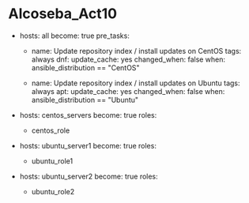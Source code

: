 # Alcoseba_Act10

- hosts: all
  become: true
  pre_tasks:

  - name: Update repository index / install updates on CentOS
    tags: always
    dnf:
      update_cache: yes
    changed_when: false
    when: ansible_distribution == "CentOS"

  - name: Update repository index / install updates on Ubuntu
    tags: always
    apt:
      update_cache: yes
    changed_when: false
    when: ansible_distribution == "Ubuntu"
    
- hosts: centos_servers
  become: true
  roles:
   - centos_role

- hosts: ubuntu_server1
  become: true
  roles:
   - ubuntu_role1
   
- hosts: ubuntu_server2
  become: true
  roles:
   - ubuntu_role2
